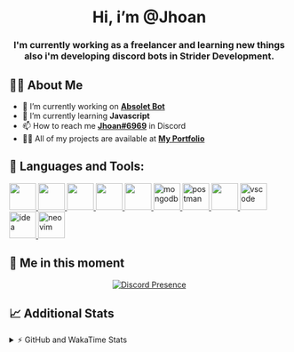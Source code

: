 <h1 align="center">Hi, i’m @Jhoan</h1>
<h3 align="center">I'm currently working as a freelancer and learning new things also i'm developing discord bots in Strider Development.</h3>

## 🙋‍♂️ About Me

- 🔭 I’m currently working on **[Absolet Bot](https://strider.cloud)**
- 🌱 I’m currently learning **Javascript**
- 📫 How to reach me **[Jhoan#6969](https://jhoan.monster/)** in Discord
- 👨‍💻 All of my projects are available at **[My Portfolio](https://jhoan.monster)**

## 🚀 Languages and Tools:
<p align="left"> 
    <a href="https://developer.mozilla.org/en-US/docs/Web/JavaScript" target="_blank"> <img src="https://img.icons8.com/color/48/000000/javascript.png" width="48" height="48"/> </a> 
    <a href="https://www.w3.org/html/" target="_blank"> <img src="https://img.icons8.com/color/48/000000/html-5.png" width="48" height="48"/> </a> 
    <a href="https://www.w3schools.com/css/" target="_blank"> <img src="https://img.icons8.com/color/48/000000/css3.png" width="48" height="48"/> </a> 
    <a href="https://getbootstrap.com" target="_blank"> <img src="https://img.icons8.com/color/48/000000/bootstrap.png" width="48" height="48"/> </a> 
    <a href="https://nodejs.org" target="_blank"> <img src="https://i.imgur.com/XX8lvL7.png" width="48" height="48"/> </a> 
    <a href="https://www.mongodb.com/" target="_blank"> <img src="https://i.imgur.com/nRtS3AN.png" alt="mongodb" width="48" height="48"/> </a> 
    <a href="https://postman.com" target="_blank"> <img src="https://www.vectorlogo.zone/logos/getpostman/getpostman-icon.svg" alt="postman" width="48" height="48"/> </a>   
    <a href="https://git-scm.com/" target="_blank"> <img src="https://img.icons8.com/color/48/000000/git.png" width="48" height="48"/> </a> 
    <a href="https://code.visualstudio.com" target="_blank" > <img src="https://upload.wikimedia.org/wikipedia/commons/thumb/9/9a/Visual_Studio_Code_1.35_icon.svg/2048px-Visual_Studio_Code_1.35_icon.svg.png" alt="vscode" width="48" height="48"> </a>
    <a href="https://www.jetbrains.com/es-es/idea/" target="_blank" > <img src="https://resources.jetbrains.com/storage/products/intellij-idea/img/meta/intellij-idea_logo_300x300.png" alt="idea" width="48" height="48"> </a>
    <a href="https://neovim.io" target="_blank"> <img src="https://icons.iconarchive.com/icons/papirus-team/papirus-apps/512/nvim-icon.png" alt="neovim" width="48" height="48"/> </a>
</p>
  
## 👤 Me in this moment
<p align="center">
    <a href="https://discord.com/users/852617426591154177" target="_blank" rel="nofollow">
        <img src="https://lanyard-profile-readme.vercel.app/api/852617426591154177?idleMessage=Probably%20coding%20Absolet..." alt="Discord Presence" align="center">
    </a>
</p>

## 📈 Additional Stats
<details>
    <summary>⚡ GitHub and WakaTime Stats</summary>
    <br/>

<!--START_SECTION:waka-->
![Code Time](http://img.shields.io/badge/Code%20Time-156%20hrs%2042%20mins-blue)

**🐱 My GitHub Data** 

> 🏆 436 Contributions in the Year 2022
 > 
> 📦 43.3 kB Used in GitHub's Storage 
 > 
> 💼 Opted to Hire
 > 
> 📜 4 Public Repositories 
 > 
> 🔑 12 Private Repositories  
 > 
**I'm a Night 🦉** 

```text
🌞 Morning    31 commits     █░░░░░░░░░░░░░░░░░░░░░░░░   7.01% 
🌆 Daytime    187 commits    ██████████░░░░░░░░░░░░░░░   42.31% 
🌃 Evening    190 commits    ██████████░░░░░░░░░░░░░░░   42.99% 
🌙 Night      34 commits     ██░░░░░░░░░░░░░░░░░░░░░░░   7.69%

```
📅 **I'm Most Productive on Saturday** 

```text
Monday       71 commits     ████░░░░░░░░░░░░░░░░░░░░░   16.06% 
Tuesday      58 commits     ███░░░░░░░░░░░░░░░░░░░░░░   13.12% 
Wednesday    88 commits     █████░░░░░░░░░░░░░░░░░░░░   19.91% 
Thursday     37 commits     ██░░░░░░░░░░░░░░░░░░░░░░░   8.37% 
Friday       18 commits     █░░░░░░░░░░░░░░░░░░░░░░░░   4.07% 
Saturday     109 commits    ██████░░░░░░░░░░░░░░░░░░░   24.66% 
Sunday       61 commits     ███░░░░░░░░░░░░░░░░░░░░░░   13.8%

```


📊 **This Week I Spent My Time On** 

```text
⌚︎ Time Zone: America/Bogota

💬 Programming Languages: 
JavaScript               13 hrs 21 mins      ██████████████████░░░░░░░   73.07% 
JSON                     1 hr 3 mins         █░░░░░░░░░░░░░░░░░░░░░░░░   5.78% 
TypeScript               1 hr 3 mins         █░░░░░░░░░░░░░░░░░░░░░░░░   5.75% 
EJS                      42 mins             █░░░░░░░░░░░░░░░░░░░░░░░░   3.87% 
YAML                     35 mins             ░░░░░░░░░░░░░░░░░░░░░░░░░   3.23%

🔥 Editors: 
VS Code                  18 hrs 16 mins      █████████████████████████   99.97% 
Neovim                   0 secs              ░░░░░░░░░░░░░░░░░░░░░░░░░   0.03%

🐱‍💻 Projects: 
Flame Bot                5 hrs 9 mins        ███████░░░░░░░░░░░░░░░░░░   28.19% 
Fium Manager             3 hrs 10 mins       ████░░░░░░░░░░░░░░░░░░░░░   17.4% 
learning-react           2 hrs 56 mins       ████░░░░░░░░░░░░░░░░░░░░░   16.1% 
moon-dashboard           1 hr 42 mins        ██░░░░░░░░░░░░░░░░░░░░░░░   9.35% 
Fium Bot                 1 hr 20 mins        █░░░░░░░░░░░░░░░░░░░░░░░░   7.37%

💻 Operating System: 
Linux                    18 hrs 16 mins      █████████████████████████   100.0%

```

**I Mostly Code in JavaScript** 

```text
JavaScript               9 repos             ████████████████░░░░░░░░░   64.29% 
Java                     2 repos             ███░░░░░░░░░░░░░░░░░░░░░░   14.29% 
SCSS                     1 repo              █░░░░░░░░░░░░░░░░░░░░░░░░   7.14% 
TypeScript               1 repo              █░░░░░░░░░░░░░░░░░░░░░░░░   7.14% 
CSS                      1 repo              █░░░░░░░░░░░░░░░░░░░░░░░░   7.14%

```



 Last Updated on 05/06/2022 16:16:26 UTC
<!--END_SECTION:waka-->
</details>
